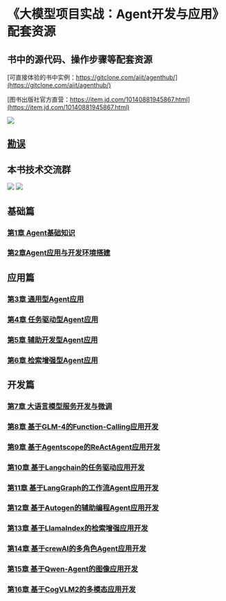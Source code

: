 # 《大模型项目实战：Agent开发与应用》配套资源

## 书中的源代码、操作步骤等配套资源

[可直接体验的书中实例：https://gitclone.com/aiit/agenthub/](https://gitclone.com/aiit/agenthub/)

[图书出版社官方直营：https://item.jd.com/10140881945867.html](https://item.jd.com/10140881945867.html)

![](https://gitclone.com/download1/ai-agent/agent-dev1.png)

## [勘误](https://github.com/little51/agent-dev/issues)

## 本书技术交流群

![](https://gitclone.com/download1/aliendao/aliendao20251030.jpg)
![](https://gitclone.com/download1/aliendao/weixin-aliendao2.jpg)

## 基础篇

### [第1章 Agent基础知识](https://github.com/little51/agent-dev/tree/main/chapter01)<br>

### [第2章Agent应用与开发环境搭建](https://github.com/little51/agent-dev/tree/main/chapter02)<br>

## 应用篇

### [第3章 通用型Agent应用](https://github.com/little51/agent-dev/tree/main/chapter03)<br>

### [第4章 任务驱动型Agent应用](https://github.com/little51/agent-dev/tree/main/chapter04)<br>

### [第5章 辅助开发型Agent应用](https://github.com/little51/agent-dev/tree/main/chapter05)<br>

### [第6章 检索增强型Agent应用](https://github.com/little51/agent-dev/tree/main/chapter06)<br>

## 开发篇

### [第7章 大语言模型服务开发与微调](https://github.com/little51/agent-dev/tree/main/chapter07)<br>

### [第8章 基于GLM-4的Function-Calling应用开发](https://github.com/little51/agent-dev/tree/main/chapter08)<br>

### [第9章 基于Agentscope的ReActAgent应用开发](https://github.com/little51/agent-dev/tree/main/chapter09)<br>

### [第10章 基于Langchain的任务驱动应用开发](https://github.com/little51/agent-dev/tree/main/chapter10)<br>

### [第11章 基于LangGraph的工作流Agent应用开发](https://github.com/little51/agent-dev/tree/main/chapter11)<br>

### [第12章 基于Autogen的辅助编程Agent应用开发](https://github.com/little51/agent-dev/tree/main/chapter12)<br>

### [第13章 基于LlamaIndex的检索增强应用开发](https://github.com/little51/agent-dev/tree/main/chapter13)<br>

### [第14章 基于crewAI的多角色Agent应用开发](https://github.com/little51/agent-dev/tree/main/chapter14)<br>

### [第15章 基于Qwen-Agent的图像应用开发](https://github.com/little51/agent-dev/tree/main/chapter15)<br>

### [第16章 基于CogVLM2的多模态应用开发](https://github.com/little51/agent-dev/tree/main/chapter16)